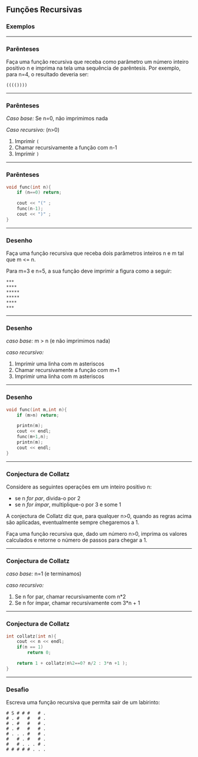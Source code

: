 ## Funções Recursivas
### Exemplos
---
### Parênteses 
Faça uma função recursiva que receba como parâmetro um número 
inteiro positivo n e imprima na tela uma sequência de 
parêntesis. Por exemplo, para n=4, o resultado deveria ser:

``` 
(((())))
``` 

---
### Parênteses 

*Caso base:* Se n=0, não imprimimos nada

*Caso recursivo:* (n>0)
 1. Imprimir `(` 
 2. Chamar recursivamente a função com n-1
 3. Imprimir `)` 

---
### Parênteses 
```cpp
void func(int n){
    if (n==0) return;

    cout << "(" ;
    func(n-1);
    cout << ")" ;
}
``` 
---
### Desenho

Faça uma função recursiva que receba dois parâmetros inteiros n e m
tal que m <= n. 

Para m=3 e n=5, a sua função deve imprimir a figura como a seguir:

``` 
***
****
*****
*****
****
***
``` 

---
### Desenho

*caso base:* m > n (e não imprimimos nada)

*caso recursivo:* 

1. Imprimir uma linha com m asteriscos
2. Chamar recursivamente a função com m+1
3. Imprimir uma linha com m asteriscos

---
### Desenho

```cpp
void func(int m,int n){
    if (m>n) return;

    printn(m);
    cout << endl;
    func(m+1,n);
    printn(m);
    cout << endl;
}

```

--- 
### Conjectura de Collatz

Considere as seguintes operações em um inteiro positivo n:

 - se n _for par_, divida-o por 2
 - se n _for ímpar_, multiplique-o por 3 e some 1

   
 A conjectura de Collatz diz que, para qualquer  n>0,  quando as regras
 acima são aplicadas, eventualmente sempre chegaremos a 1. 

 Faça uma função recursiva que, dado um número n>0, imprima os valores
 calculados e retorne o número de passos para chegar a 1. 

---
### Conjectura de Collatz

*caso base:* n=1 (e terminamos)

*caso recursivo:*

1. Se n for par, chamar recursivamente com n*2
2. Se n for ímpar, chamar recursivamente com 3*n + 1

---
### Conjectura de Collatz

```cpp
int collatz(int n){
    cout << n << endl;
    if(n == 1)
        return 0;

    return 1 + collatz(n%2==0? n/2 : 3*n +1 );
}
```

---
### Desafio 

Escreva uma função recursiva que permita sair de um labirinto:
```
# S # # #   # . 
# . #   #   # . 
# . #   #   # . 
# . #   #   # . 
# . . . #   # . 
#   # . #   # . 
#   # . . . # . 
# # # # # . . .
```
